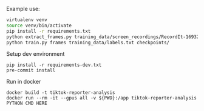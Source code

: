 Example use:

```bash
virtualenv venv
source venv/bin/activate
pip install -r requirements.txt
python extract_frames.py training_data/screen_recordings/RecordIt-1693292574.mp4 frames
python train.py frames training_data/labels.txt checkpoints/
```
Setup dev environment

```
pip install -r requirements-dev.txt
pre-commit install
```

Run in docker
```
docker build -t tiktok-reporter-analysis
docker run --rm -it --gpus all -v ${PWD}:/app tiktok-reporter-analysis PYTHON CMD HERE
```

